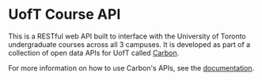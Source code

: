 UofT Course API
===============

This is a RESTful web API built to interface with the University of Toronto undergraduate courses across all 3 campuses. It is developed as part of a collection of open data APIs for UofT called [Carbon](https://carbon.qas.im).

For more information on how to use Carbon's APIs, see the [documentation](https://carbon.qas.im/documentation).
